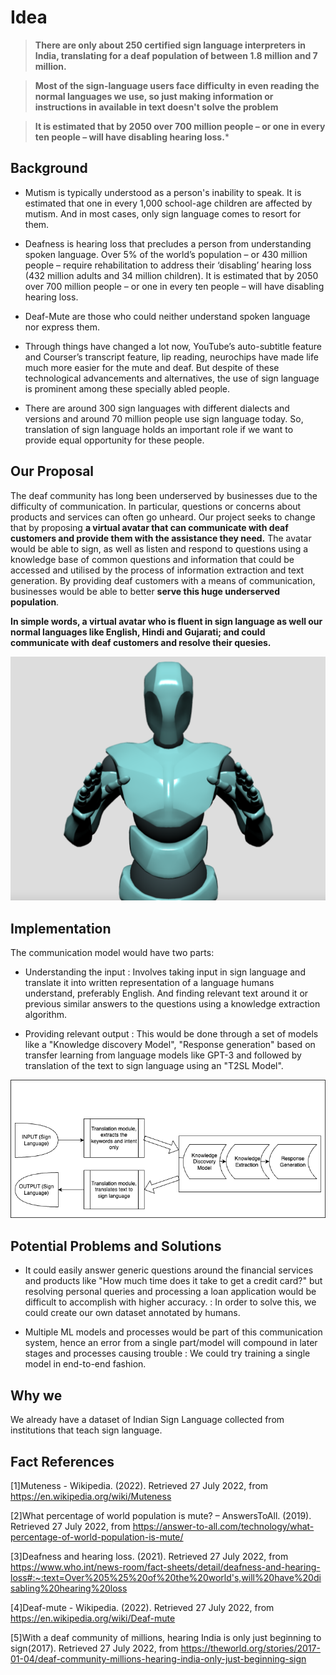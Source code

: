 # Idea

> **There are only about 250 certified sign language interpreters in India, translating for a deaf population of between 1.8 million and 7 million.**

> **Most of the sign-language users face difficulty in even reading the normal languages we use, so just making information or instructions in available in text doesn't solve the problem**

> **It is estimated that by 2050 over 700 million people – or one in every ten people – will have disabling hearing loss.***

## Background

- Mutism is typically understood as a person's inability to speak. It is estimated that one in every 1,000 school-age children are affected by mutism. And in most cases, only sign language comes to resort for them.

- Deafness is hearing loss that precludes a person from understanding spoken language. Over 5% of the world’s population – or 430 million people – require rehabilitation to address their ‘disabling’ hearing loss (432 million adults and 34 million children). It is estimated that by 2050 over 700 million people – or one in every ten people – will have disabling hearing loss.

- Deaf-Mute are those who could neither understand spoken language nor express them.

- Through things have changed a lot now, YouTube’s auto-subtitle feature and Courser’s transcript feature, lip reading, neurochips have made life much more easier for the mute and deaf. But despite of these technological advancements and alternatives, the use of sign language is prominent among these specially abled people. 

- There are around 300 sign languages with different dialects and versions and around 70 million people use sign language today. So, translation of sign language holds an important role if we want to provide equal opportunity for these people.



## Our Proposal

The deaf community has long been underserved by businesses due to the difficulty of communication. In particular, questions or concerns about products and services can often go unheard. Our project seeks to change that by proposing **a virtual avatar that can communicate with deaf customers and provide them with the assistance they need.** The avatar would be able to sign, as well as listen and respond to questions using a knowledge base of common questions and information that could be accessed and utilised by the process of information extraction and text generation. By providing deaf customers with a means of communication, businesses would be able to better **serve this huge underserved population**.

**In simple words, a virtual avatar who is fluent in sign language as well our normal languages like English, Hindi and Gujarati; and could communicate with deaf customers and resolve their quesies.**

![Avatar Image](https://github.com/pooravkadiyan/avatar.2_0/blob/main/idea/avatar_image.png)

## Implementation 
The communication model would have two parts:
- Understanding the input : Involves taking input in sign language and translate it into written representation of a language humans understand, preferably English. And finding relevant text around it or previous similar answers to the questions using a knowledge extraction algorithm. 

- Providing relevant output : This would be done through a set of models like a "Knowledge discovery Model", "Response generation" based on transfer learning from language models like GPT-3 and followed by translation of the text to sign language using an "T2SL Model".

![Avatar Image](https://github.com/pooravkadiyan/avatar.2_0/blob/main/idea/diagram.png)


## Potential Problems and Solutions

- It could easily answer generic questions around the financial services and products like "How much time does it take to get a credit card?" but resolving personal queries and processing a loan application would be difficult to accomplish with higher accuracy. : In order to solve this, we could create our own dataset annotated by humans.

- Multiple ML models and processes would be part of this communication system, hence an error from a single part/model will compound in later stages and processes causing trouble : We could try training a single model in end-to-end fashion.

## Why we

We already have a dataset of Indian Sign Language collected from institutions that teach sign language. 

## Fact References

[1]Muteness - Wikipedia. (2022). Retrieved 27 July 2022, from https://en.wikipedia.org/wiki/Muteness

[2]What percentage of world population is mute? – AnswersToAll. (2019). Retrieved 27 July 2022, from https://answer-to-all.com/technology/what-percentage-of-world-population-is-mute/

[3]Deafness and hearing loss. (2021). Retrieved 27 July 2022, from https://www.who.int/news-room/fact-sheets/detail/deafness-and-hearing-loss#:~:text=Over%205%25%20of%20the%20world's,will%20have%20disabling%20hearing%20loss

[4]Deaf-mute - Wikipedia. (2022). Retrieved 27 July 2022, from https://en.wikipedia.org/wiki/Deaf-mute

[5]With a deaf community of millions, hearing India is only just beginning to sign(2017). Retrieved 27 July 2022, from https://theworld.org/stories/2017-01-04/deaf-community-millions-hearing-india-only-just-beginning-sign



